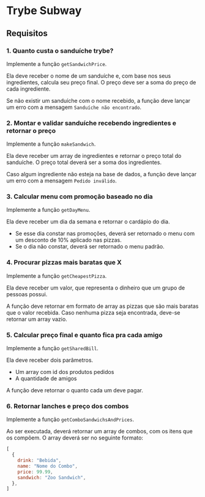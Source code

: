 # Trybe Subway

## Requisitos

### 1. Quanto custa o sanduíche trybe?
Implemente a função `getSandwichPrice`.

Ela deve receber o nome de um sanduíche e, com base nos seus ingredientes, calcula seu preço final. O preço deve ser a soma do preço de cada ingrediente.

Se não existir um sanduíche com o nome recebido, a função deve lançar um erro com a mensagem `Sanduíche não encontrado`.

### 2. Montar e validar sanduíche recebendo ingredientes e retornar o preço 
Implemente a função `makeSandwich`.

Ela deve receber um array de ingredientes e retornar o preço total do sanduíche. O preço total deverá ser a soma dos ingredientes.

Caso algum ingrediente não esteja na base de dados, a função deve lançar um erro com a mensagem `Pedido inválido`.
### 3. Calcular menu com promoção baseado no dia
Implemente a função `getDayMenu`.

Ela deve receber um dia da semana e retornar o cardápio do dia. 

- Se esse dia constar nas promoções, deverá ser retornado o menu com um desconto de 10% aplicado nas pizzas. 
- Se o dia não constar, deverá ser retornado o menu padrão.

### 4. Procurar pizzas mais baratas que X
Implemente a função `getCheapestPizza`.

Ela deve receber um valor, que representa o dinheiro que um grupo de pessoas possui. 

A função deve retornar em formato de array as pizzas que são mais baratas que o valor recebida. Caso nenhuma pizza seja encontrada, deve-se retornar um array vazio.

### 5. Calcular preço final e quanto fica pra cada amigo
Implemente a função `getSharedBill`.

Ela deve receber dois parâmetros.
  - Um array com id dos produtos pedidos
  - A quantidade de amigos

A função deve retornar o quanto cada um deve pagar.

### 6. Retornar lanches e preço dos combos
Implemente a função `getComboSandwichsAndPrices`.

Ao ser executada, deverá retornar um array de combos, com os itens que os compõem. O array deverá ser no seguinte formato:
```js
[
  {
    drink: "Bebida",
    name: "Nome do Combo",
    price: 99.99,
    sandwich: "Zoo Sandwich",
  },
]
```